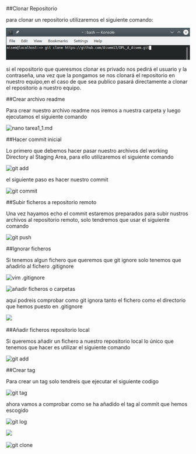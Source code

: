 
##Clonar Repositorio

para clonar un repositorio utilizaremos el siguiente comando:

![git clone](Images/Screenshot_1.png)

si el repositorio que queresmos clonar es privado nos pedirá el usuario y la contraseña, una vez que la pongamos  se nos clonará el repositorio en nuestro equipo,en el caso de que sea publico pasará directamente a clonar el repositorio a nuestro equipo.

##Crear archivo readme

Para crear nuestro archivo readme nos iremos a nuestra carpeta y luego ejecutamos el siguiente comando

![nano tarea1_1.md](Images/Screenshot_2.png)

##Hacer commit inicial

Lo primero que debemos hacer pasar nuestro archivos del working Directory al Staging Area, para ello utilizaremos el siguiente comando

![git add](Images/Screenshot_3.png)

el siguiente paso es hacer nuestro commit

![git commit](Images/Screenshot_4.png)

##Subir ficheros a repositorio remoto

Una vez hayamos echo el commit estaremos preparados para subir nustros archivos al repositorio remoto, solo tendremos que usar el siguiente comando

![git push](Images/Screenshot_5.png)

##Ignorar ficheros

Si tenemos algun fichero que queremos que git ignore solo tenemos que añadirlo al fichero .gitignore

![vim .gitignore](Images/Screenshot_6.png)

![añadir ficheros o carpetas](Images/Screenshot_7.png)

aquí podreis comprobar como git ignora tanto el fichero como el directorio que hemos puesto en .gitignore

![](Images/Screenshot_8.png)

##Añadir ficheros repositorio local

Si queremos añadir un fichero a nuestro repositorio local lo único que tenemos que hacer es utilizar el siguiente comando

![git add](Images/Screenshot_9.png)

##Crear tag

Para crear un tag solo tendreis que ejecutar el siguiente codigo

![git tag](Images/Screenshot_10.png)

ahora vamos a comprobar como se ha añadido el tag al commit  que hemos escogido

![git log](Images/Screenshot_11.png)

![](Images/Screenshot_12.png)

![git clone](Images/Screenshot_2.png)

